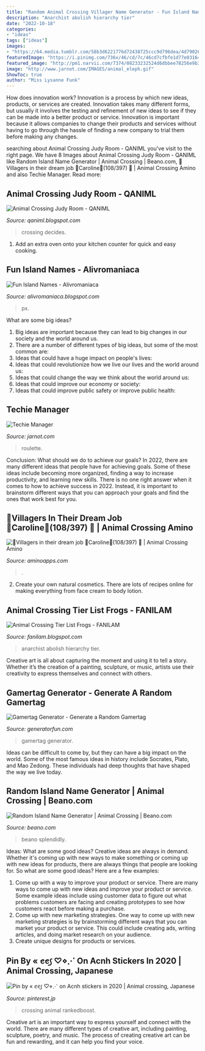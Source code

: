 ```yaml
---
title: "Random Animal Crossing Villager Name Generator - Fun Island Names"
description: "Anarchist abolish hierarchy tier"
date: "2022-10-18"
categories:
- "ideas"
tags: ["ideas"]
images:
- "https://64.media.tumblr.com/58b3d6221776d72438725ccc9d796dea/4d79026b950e1cbb-da/s1280x1920/c812e50c6e7de23856473c1d3943aa037f19a49d.jpg"
featuredImage: "https://i.pinimg.com/736x/46/cd/7c/46cd7cfbfe1d77e03164347ad2b62b75.jpg"
featured_image: "http://pm1.narvii.com/7374/08233232524d6dbbee78256e9b31eb0d0f1b3849r1-1080-1480v2_uhq.jpg"
image: "http://www.jarnot.com/IMAGES/animal_eleph.gif"
ShowToc: true
author: "Miss Lysanne Funk"
---
```



How does innovation work?
Innovation is a process by which new ideas, products, or services are created. Innovation takes many different forms, but usually it involves the testing and refinement of new ideas to see if they can be made into a better product or service. Innovation is important because it allows companies to change their products and services without having to go through the hassle of finding a new company to trial them before making any changes.

	

		
searching about Animal Crossing Judy Room - QANIML you've visit to the right page. We have 8 Images about Animal Crossing Judy Room - QANIML like Random Island Name Generator | Animal Crossing | Beano.com, 🌟Villagers in their dream job 🔸Caroline🔸(108/397) 🌟 | Animal Crossing Amino and also Techie Manager. Read more:
		
    
## Animal Crossing Judy Room - QANIML

<img loading=lazy src="https://i.redd.it/9z5uryxatw151.jpg" onerror="this.onerror=null;this.src='https://tse4.mm.bing.net/th?id=OIP.UPJJn-abOQqqcOxDRBiIvgHaEK&amp;pid=15.1';" alt="Animal Crossing Judy Room - QANIML">

_Source: qaniml.blogspot.com_

>crossing decides. 

	

1. Add an extra oven onto your kitchen counter for quick and easy cooking.

    
## Fun Island Names - Alivromaniaca

<img loading=lazy src="https://64.media.tumblr.com/58b3d6221776d72438725ccc9d796dea/4d79026b950e1cbb-da/s1280x1920/c812e50c6e7de23856473c1d3943aa037f19a49d.jpg" onerror="this.onerror=null;this.src='https://tse3.mm.bing.net/th?id=OIP.vHZTlNQUGngCAhCB_XMr3AHaKq&amp;pid=15.1';" alt="Fun Island Names - Alivromaniaca">

_Source: alivromaniaca.blogspot.com_

>px. 

	

What are some big ideas?
1. Big ideas are important because they can lead to big changes in our society and the world around us.
2. There are a number of different types of big ideas, but some of the most common are: 
3. Ideas that could have a huge impact on people's lives: 
4. Ideas that could revolutionize how we live our lives and the world around us: 
5. Ideas that could change the way we think about the world around us: 
6. Ideas that could improve our economy or society: 
7. Ideas that could improve public safety or improve public health: 


    
## Techie Manager

<img loading=lazy src="http://www.jarnot.com/IMAGES/animal_eleph.gif" onerror="this.onerror=null;this.src='https://tse4.mm.bing.net/th?id=OIP.IBFltx0rMxO8PdfoTS4pYQHaEu&amp;pid=15.1';" alt="Techie Manager">

_Source: jarnot.com_

>roulette. 

	

Conclusion: What should we do to achieve our goals?
In 2022, there are many different ideas that people have for achieving goals. Some of these ideas include becoming more organized, finding a way to increase productivity, and learning new skills. There is no one right answer when it comes to how to achieve success in 2022. Instead, it is important to brainstorm different ways that you can approach your goals and find the ones that work best for you.

    
## 🌟Villagers In Their Dream Job 🔸Caroline🔸(108/397) 🌟 | Animal Crossing Amino

<img loading=lazy src="http://pm1.narvii.com/7374/08233232524d6dbbee78256e9b31eb0d0f1b3849r1-1080-1480v2_uhq.jpg" onerror="this.onerror=null;this.src='https://tse2.mm.bing.net/th?id=OIP.yzxNf9zffK4QOKFqqy9yTwHaKJ&amp;pid=15.1';" alt="🌟Villagers in their dream job 🔸Caroline🔸(108/397) 🌟 | Animal Crossing Amino">

_Source: aminoapps.com_

>. 

	

2. Create your own natural cosmetics. There are lots of recipes online for making everything from face cream to body lotion.

    
## Animal Crossing Tier List Frogs - FANILAM

<img loading=lazy src="https://i.pinimg.com/736x/46/cd/7c/46cd7cfbfe1d77e03164347ad2b62b75.jpg" onerror="this.onerror=null;this.src='https://tse3.mm.bing.net/th?id=OIP.b0tYy3t17dBLUDkI0t6phwHaHa&amp;pid=15.1';" alt="Animal Crossing Tier List Frogs - FANILAM">

_Source: fanilam.blogspot.com_

>anarchist abolish hierarchy tier. 

	

Creative art is all about capturing the moment and using it to tell a story. Whether it’s the creation of a painting, sculpture, or music, artists use their creativity to express themselves and connect with others.

    
## Gamertag Generator - Generate A Random Gamertag

<img loading=lazy src="https://generatorfun.com/code/uploads/gf-2-46389-gamertag-generator.jpg" onerror="this.onerror=null;this.src='https://tse3.mm.bing.net/th?id=OIP.m-a5CEbqu3LGdYKZr9oKFQHaFj&amp;pid=15.1';" alt="Gamertag Generator - Generate a Random Gamertag">

_Source: generatorfun.com_

>gamertag generator. 

	

Ideas can be difficult to come by, but they can have a big impact on the world. Some of the most famous ideas in history include Socrates, Plato, and Mao Zedong. These individuals had deep thoughts that have shaped the way we live today.

    
## Random Island Name Generator | Animal Crossing | Beano.com

<img loading=lazy src="https://www.beano.com/wp-content/uploads/legacy/70195_The-Splendidly-Magical-Random-Wizard-Name-Generator-.jpg?quality=76&amp;strip=all" onerror="this.onerror=null;this.src='https://tse2.mm.bing.net/th?id=OIP.D--4R-gUwLhCSw0ExoxtCgHaEK&amp;pid=15.1';" alt="Random Island Name Generator | Animal Crossing | Beano.com">

_Source: beano.com_

>beano splendidly. 

	

Ideas: What are some good ideas?
Creative ideas are always in demand. Whether it's coming up with new ways to make something or coming up with new ideas for products, there are always things that people are looking for. So what are some good ideas? Here are a few examples: 
1. Come up with a way to improve your product or service. There are many ways to come up with new ideas and improve your product or service. Some example ideas include using customer data to figure out what problems customers are facing and creating prototypes to see how customers react before making a purchase. 
2. Come up with new marketing strategies. One way to come up with new marketing strategies is by brainstorming different ways that you can market your product or service. This could include creating ads, writing articles, and doing market research on your audience. 
3. Create unique designs for products or services.

    
## Pin By « ꫀꫀ꠹ ♡⋄⋰ On Acnh Stickers In 2020 | Animal Crossing, Japanese

<img loading=lazy src="https://i.pinimg.com/originals/27/c8/d2/27c8d29342f205c3131e1e2154c70c04.png" onerror="this.onerror=null;this.src='https://tse2.mm.bing.net/th?id=OIP.nlNHfFTjv84GtNxZ27PwSwAAAA&amp;pid=15.1';" alt="Pin by « ꫀꫀ꠹ ♡⋄⋰ on Acnh stickers in 2020 | Animal crossing, Japanese">

_Source: pinterest.jp_

>crossing animal rankedboost. 

	

Creative art is an important way to express yourself and connect with the world. There are many different types of creative art, including painting, sculpture, poetry, and music. The process of creating creative art can be fun and rewarding, and it can help you find your voice.

